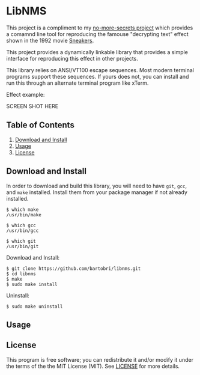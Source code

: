 LibNMS
======

This project is a compliment to my [no-more-secrets project](https://github.com/bartobri/no-more-secrets)
which provides a comamnd line tool for reproducing the famouse
"decrypting text" effect shown in the 1992 movie [Sneakers](https://www.youtube.com/watch?v=F5bAa6gFvLs&t=35).

This project provides a dynamically linkable library that provides a
simple interface for reproducing this effect in other projects.

This library relies on ANSI/VT100 escape sequences. Most modern terminal
programs support these sequences. If yours does not, you can install and
run this through an alternate terminal program like xTerm.

Effect example:

SCREEN SHOT HERE

Table of Contents
-----------------

1. [Download and Install](#download-and-install)
2. [Usage](#usage)
3. [License](#license)

Download and Install
--------------------

In order to download and build this library, you will need to have `git`,
`gcc`, and `make` installed. Install them from your package manager if not
already installed.

```
$ which make
/usr/bin/make

$ which gcc
/usr/bin/gcc

$ which git
/usr/bin/git
```

Download and Install:

```
$ git clone https://github.com/bartobri/libnms.git
$ cd libnms
$ make
$ sudo make install
```

Uninstall:

```
$ sudo make uninstall
```

Usage
-----

License
-------

This program is free software; you can redistribute it and/or modify it under the terms of the the
MIT License (MIT). See [LICENSE](LICENSE) for more details.
